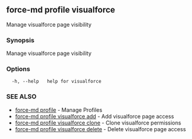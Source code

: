 ## force-md profile visualforce

Manage visualforce page visibility

### Synopsis

Manage visualforce page visibility

### Options

```
  -h, --help   help for visualforce
```

### SEE ALSO

* [force-md profile](force-md_profile.md)	 - Manage Profiles
* [force-md profile visualforce add](force-md_profile_visualforce_add.md)	 - Add visualforce page access
* [force-md profile visualforce clone](force-md_profile_visualforce_clone.md)	 - Clone visualforce permissions
* [force-md profile visualforce delete](force-md_profile_visualforce_delete.md)	 - Delete visualforce page access

